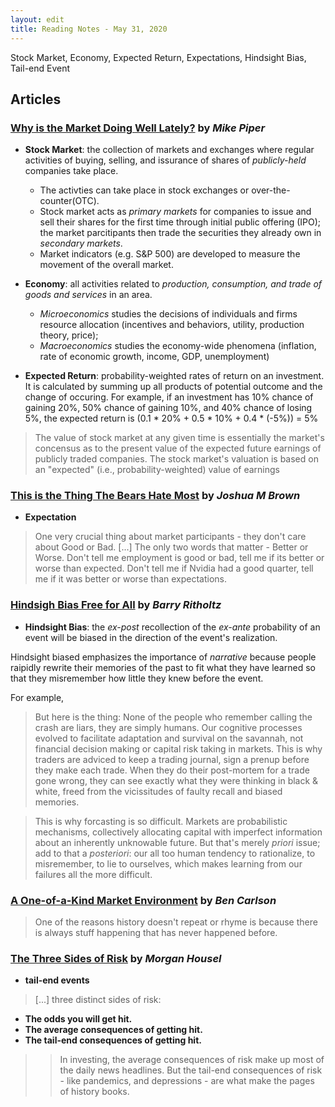 ```yaml
---
layout: edit
title: Reading Notes - May 31, 2020
---
```


Stock Market, Economy, Expected Return, Expectations, Hindsight Bias, Tail-end Event

## Articles

### [Why is the Market Doing Well Lately?](https://obliviousinvestor.com/why-is-the-market-doing-well-lately/) by *Mike Piper*

+ **Stock Market**: the collection of markets and exchanges where regular activities of buying, selling, and issurance of shares of *publicly-held* companies take place. 
    + The activties can take place in stock exchanges or over-the-counter(OTC). 
    + Stock market acts as *primary markets* for companies to issue and sell their shares for the first time through initial public offering (IPO); the market parcitipants then trade the securities they already own in *secondary markets*. 
    + Market indicators (e.g. S&P 500) are developed to measure the movement of the overall market.

+ **Economy**: all activities related to *production, consumption, and trade of goods and services* in an area. 
    + *Microeconomics* studies the decisions of individuals and firms resource allocation (incentives and behaviors, utility, production theory, price); 
    + *Macroeconomics* studies the economy-wide phenomena (inflation, rate of economic growth, income, GDP, unemployment)
    
+ **Expected Return**: probability-weighted rates of return on an investment. It is calculated by summing up all products of potential outcome and the change of occuring. For example, if an investment has 10% chance of gaining 20%, 50% chance of gaining 10%, and 40% chance of losing 5%, the expected return is (0.1 * 20% + 0.5 * 10% + 0.4 * (-5%)) = 5% 

> The value of stock market at any given time is essentially the market's concensus as to the present value of the expected future earnings of publicly traded companies.
> The stock market's valuation is based on an "expected" (i.e., probability-weighted) value of earnings

### [This is the Thing The Bears Hate Most](https://thereformedbroker.com/2020/05/26/this-is-the-thing-the-bears-hate-most/) by *Joshua M Brown*

+ **Expectation**

> One very crucial thing about market participants - they don't care about Good or Bad. [...] The only two words that matter - Better or Worse. Don't tell me employment is good or bad, tell me if its better or worse than expected. Don't tell me if Nvidia had a good quarter, tell me if it was better or worse than expectations.


### [Hindsigh Bias Free for All](https://ritholtz.com/2020/05/hindsight-bias-free-for-all/) by *Barry Ritholtz*

+ **Hindsight Bias**: the *ex-post* recollection of the *ex-ante* probability of an event will be biased in the direction of the event's realization.

Hindsight biased emphasizes the importance of *narrative* because people raipidly rewrite their memories of the past to fit what they have learned so that they misremember how little they knew before the event. 

For example, 

> But here is the thing: None of the people who remember calling the crash are liars, they are simply humans. Our cognitive processes evolved to facilitate adaptation and survival on the savannah, not financial decision making or capital risk taking in markets. This is why traders are adviced to keep a trading journal, sign a prenup before they make each trade. When they  do their post-mortem for a trade gone wrong, they can see exactly what they were thinking in black & white, freed from the vicissitudes of faulty recall and biased memories. 

>This is why forcasting is so difficult. Markets are probabilistic mechanisms, collectively allocating capital with imperfect information about an inherently unknowable future. But that's merely *priori* issue; add to that a *posteriori*: our all too human tendency to rationalize, to misremember, to lie to ourselves, which makes learning from our failures all the more difficult.

### [A One-of-a-Kind Market Environment](https://awealthofcommonsense.com/2020/05/a-one-of-a-kind-market-environment/) by *Ben Carlson*

> One of the reasons history doesn't repeat or rhyme is because there is always stuff happening that has never happened before.

### [The Three Sides of Risk](https://www.collaborativefund.com/blog/the-three-sides-of-risk/) by *Morgan Housel*

+ **tail-end events**

> \[...] three distinct sides of risk:
  + **The odds you will get hit.**
  + **The average consequences of getting hit.**
  + **The tail-end consequences of getting hit.**
  >> In investing, the average consequences of risk make up most of the daily news headlines. But the tail-end consequences of risk - like pandemics, and depressions - are what make the pages of history books. 
  
